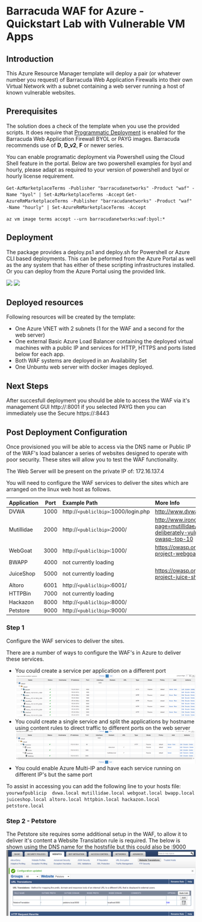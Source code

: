 # Barracuda WAF for Azure - Quickstart Lab with Vulnerable VM Apps

## Introduction
This Azure Resource Manager template will deploy a pair (or whatever number you request) of Barracuda Web Application Firewalls into their own Virtual Network with a subnet containing a web server running a host of known vulnerable websites. 

## Prerequisites
The solution does a check of the template when you use the provided scripts. It does require that [Programmatic Deployment](https://azure.microsoft.com/en-us/blog/working-with-marketplace-images-on-azure-resource-manager/) is enabled for the Barracuda Web Application Firewall BYOL or PAYG images. Barracuda recommends use of **D**, **D_v2**, **F** or newer series. 

You can enable programatic deployment via Powershell using the Cloud Shell feature in the portal. Below are two powershell examples for byol and hourly, please adapt as required to your version of powershell and byol or hourly license requirement.

`Get-AzMarketplaceTerms -Publisher "barracudanetworks" -Product "waf" -Name "byol" | Set-AzMarketplaceTerms -Accept`
`Get-AzureRmMarketplaceTerms -Publisher "barracudanetworks" -Product "waf" -Name "hourly" | Set-AzureRmMarketplaceTerms -Accept`

`az vm image terms accept --urn barracudanetworks:waf:byol:*`

## Deployment

The package provides a deploy.ps1 and deploy.sh for Powershell or Azure CLI based deployments. This can be peformed from the Azure Portal as well as the any system that has either of these scripting infrastructures installed. Or you can deploy from the Azure Portal using the provided link.

<a href="https://portal.azure.com/#create/Microsoft.Template/uri/https%3A%2F%2Fraw.githubusercontent.com%2Fbarracudanetworks%2Fwaf-azure-templates%2Fmaster%2FQuickstart-WAF-Lab%2Fazuredeploy.json" target="_blank"><img src="http://azuredeploy.net/deploybutton.png"/></a>
<a href="http://armviz.io/#/?load=https%3A%2F%2Fraw.githubusercontent.com%2Fbarracudanetworks%2Fwaf-azure-templates%2Fmaster%2FQuickstart-WAF-Lab%2Fazuredeploy.json" target="_blank">
    <img src="http://armviz.io/visualizebutton.png"/>
</a>

## Deployed resources
Following resources will be created by the template:
- One Azure VNET with 2 subnets (1 for the WAF and a second for the web server)
- One external Basic Azure Load Balancer containing the deployed virtual machines with a public IP and services for HTTP, HTTPS and ports listed below for each app.
- Both WAF systems are deployed in an Availability Set
- One Unbuntu web server with docker images deployed.


## Next Steps
After succesfull deployment you should be able to access the WAF via it's management GUI http://<LBPublicIP>:8001 if you selected PAYG then you can immediately use the Secure https://<LBPublicIP>:8443

## Post Deployment Configuration
Once provisioned you will be able to access via the DNS name or Public IP of the WAF's load balancer a series of websites designed to operate with poor security. 
These sites will allow you to test the WAF functionality. 

The Web Server will be present on the private IP of: 172.16.137.4

You will need to configure the WAF services to deliver the sites which are arranged on the linux web host as follows. 


| Application | Port | Example Path| More Info | 
|:------|:--------:|:--------|:--------|
|DVWA| 1000 | http://`<publiclbip>`:1000/login.php | http://www.dvwa.co.uk/ |
|Mutillidae | 2000 | http://`<publiclbip>`:2000/ |http://www.irongeek.com/i.php?page=mutillidae/mutillidae-deliberately-vulnerable-php-owasp-top-10 |
|WebGoat | 3000 | http://`<publiclbip>`:1000/ |https://owasp.org/www-project-webgoat/|
|BWAPP | 4000 | not currently loading | |
|JuiceShop | 5000 | not currently loading | https://owasp.org/www-project-juice-shop/|
|Altoro | 6001 | http://`<publiclbip>`:6001/ ||	
|HTTPBin | 7000 | not currently loading || 	
|Hackazon | 8000 | http://`<publiclbip>`:8000/ ||
|Petstore | 9000| http://`<publiclbip>`:9000/ ||

### Step 1
Configure the WAF services to deliver the sites.

There are a number of ways to configure the WAF's in Azure to deliver these services. 
- You could create a service per application on a different port
	![Network diagram](images/image_waf_differentports.png)
- You could create a single service and split the applications by hostname using content rules to direct traffic to different ports on the web server
	![Network diagram](images/image_waf_contentrules.png)
- You could enable Azure Multi-IP and have each service running on different IP's but the same port


To assist in accessing you can add the following line to your hosts file: 
`
yourwafpublicip  dvwa.local mutillidae.local webgoat.local bwapp.local juiceshop.local altoro.local httpbin.local hackazon.local petstore.local
`

### Step 2 - Petstore
The Petstore site requires some additional setup in the WAF, to allow it to deliver it's content a Website Translation rule is required. The below is shown using the DNS name for the hostsfile but this could also be <publicip>:9000
![Network diagram](images/image_petstore_translation.png)


